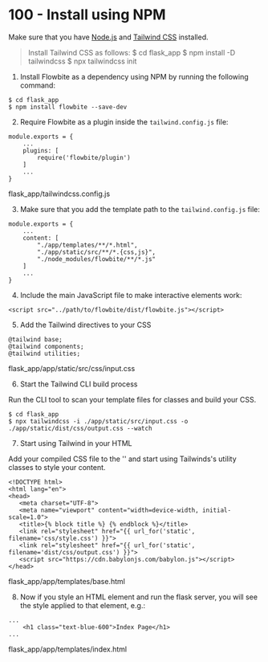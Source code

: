 # 100 - Install using NPM

Make sure that you have [Node.js](https://nodejs.org/en/) and [Tailwind CSS](https://tailwindcss.com/) installed.

> Install Tailwind CSS as follows:
> $ cd flask_app
> $ npm install -D tailwindcss
> $ npx tailwindcss init

1. Install Flowbite as a dependency using NPM by running the following command:

```
$ cd flask_app
$ npm install flowbite --save-dev
```

2. Require Flowbite as a plugin inside the ```tailwind.config.js``` file:

```
module.exports = {
    ...
    plugins: [
        require('flowbite/plugin')
    ]
    ...
}
```
flask_app/tailwindcss.config.js

3. Make sure that you add the template path to the ```tailwind.config.js``` file:

```
module.exports = {
    ...
    content: [
        "./app/templates/**/*.html",
        "./app/static/src/**/*.{css,js}",
        "./node_modules/flowbite/**/*.js"
    ]
    ...
}
```

4. Include the main JavaScript file to make interactive elements work:

```
<script src="../path/to/flowbite/dist/flowbite.js"></script>
```

5. Add the Tailwind directives to your CSS

```
@tailwind base;
@tailwind components;
@tailwind utilities;
```
flask_app/app/static/src/css/input.css

6. Start the Tailwind CLI build process

Run the CLI tool to scan your template files for classes and build your CSS.

```
$ cd flask_app
$ npx tailwindcss -i ./app/static/src/input.css -o ./app/static/dist/css/output.css --watch
```

7. Start using Tailwind in your HTML

Add your compiled CSS file to the '<head>' and start using Tailwinds's utility classes to style your content.

```
<!DOCTYPE html>
<html lang="en">
<head>
   <meta charset="UTF-8">
   <meta name="viewport" content="width=device-width, initial-scale=1.0">
   <title>{% block title %} {% endblock %}</title>
   <link rel="stylesheet" href="{{ url_for('static', filename='css/style.css') }}">
   <link rel="stylesheet" href="{{ url_for('static', filename='dist/css/output.css') }}">
   <script src="https://cdn.babylonjs.com/babylon.js"></script>
</head>
```
flask_app/app/templates/base.html

8. Now if you style an HTML element and run the flask server, you will see the style applied to that element, e.g.:

```
...
    <h1 class="text-blue-600">Index Page</h1>
...
```
flask_app/app/templates/index.html


